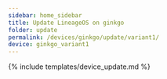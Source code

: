 ```yaml
---
sidebar: home_sidebar
title: Update LineageOS on ginkgo
folder: update
permalink: /devices/ginkgo/update/variant1/
device: ginkgo_variant1
---
```

{% include templates/device_update.md %}
